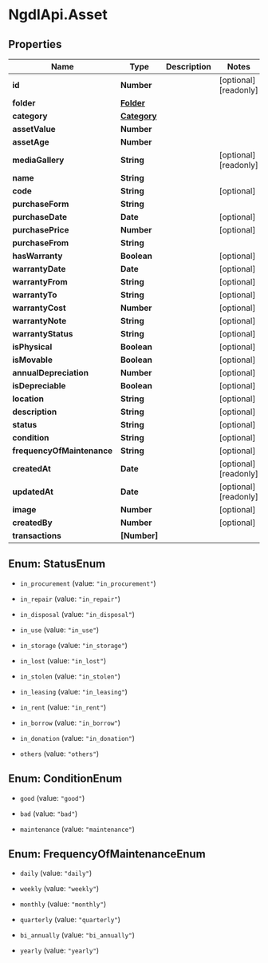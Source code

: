 # NgdlApi.Asset

## Properties

Name | Type | Description | Notes
------------ | ------------- | ------------- | -------------
**id** | **Number** |  | [optional] [readonly] 
**folder** | [**Folder**](Folder.md) |  | 
**category** | [**Category**](Category.md) |  | 
**assetValue** | **Number** |  | 
**assetAge** | **Number** |  | 
**mediaGallery** | **String** |  | [optional] [readonly] 
**name** | **String** |  | 
**code** | **String** |  | [optional] 
**purchaseForm** | **String** |  | 
**purchaseDate** | **Date** |  | [optional] 
**purchasePrice** | **Number** |  | [optional] 
**purchaseFrom** | **String** |  | 
**hasWarranty** | **Boolean** |  | [optional] 
**warrantyDate** | **Date** |  | [optional] 
**warrantyFrom** | **String** |  | [optional] 
**warrantyTo** | **String** |  | [optional] 
**warrantyCost** | **Number** |  | [optional] 
**warrantyNote** | **String** |  | [optional] 
**warrantyStatus** | **String** |  | [optional] 
**isPhysical** | **Boolean** |  | [optional] 
**isMovable** | **Boolean** |  | [optional] 
**annualDepreciation** | **Number** |  | [optional] 
**isDepreciable** | **Boolean** |  | [optional] 
**location** | **String** |  | [optional] 
**description** | **String** |  | [optional] 
**status** | **String** |  | [optional] 
**condition** | **String** |  | [optional] 
**frequencyOfMaintenance** | **String** |  | [optional] 
**createdAt** | **Date** |  | [optional] [readonly] 
**updatedAt** | **Date** |  | [optional] [readonly] 
**image** | **Number** |  | [optional] 
**createdBy** | **Number** |  | [optional] 
**transactions** | **[Number]** |  | 



## Enum: StatusEnum


* `in_procurement` (value: `"in_procurement"`)

* `in_repair` (value: `"in_repair"`)

* `in_disposal` (value: `"in_disposal"`)

* `in_use` (value: `"in_use"`)

* `in_storage` (value: `"in_storage"`)

* `in_lost` (value: `"in_lost"`)

* `in_stolen` (value: `"in_stolen"`)

* `in_leasing` (value: `"in_leasing"`)

* `in_rent` (value: `"in_rent"`)

* `in_borrow` (value: `"in_borrow"`)

* `in_donation` (value: `"in_donation"`)

* `others` (value: `"others"`)





## Enum: ConditionEnum


* `good` (value: `"good"`)

* `bad` (value: `"bad"`)

* `maintenance` (value: `"maintenance"`)





## Enum: FrequencyOfMaintenanceEnum


* `daily` (value: `"daily"`)

* `weekly` (value: `"weekly"`)

* `monthly` (value: `"monthly"`)

* `quarterly` (value: `"quarterly"`)

* `bi_annually` (value: `"bi_annually"`)

* `yearly` (value: `"yearly"`)




